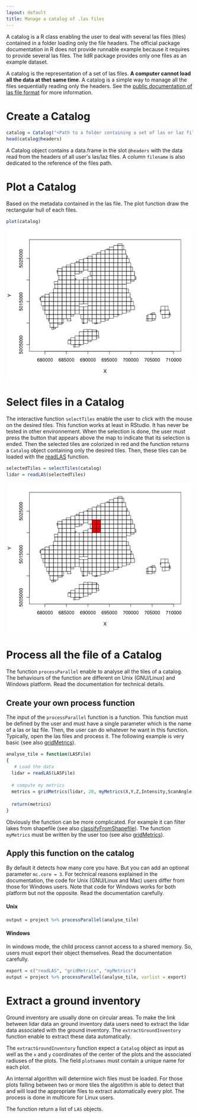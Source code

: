 ```yaml
---
layout: default
title: Manage a catalog of .las files
---
```


A catalog is a R class enabling the user to deal with several las files (tiles) contained in a folder loading only the file headers. The official package documentation in R does not provide runnable example because it requires to provide several las files.  The lidR package provides only one files as an example dataset.

A catalog is the representation of a set of las files. **A computer cannot load all the data at thet same time**. A catalog is a simple way to manage all the files sequentially reading only the headers. See the [public documentation of las file format](http://www.asprs.org/wp-content/uploads/2010/12/LAS_1_4_r13.pdf) for more information.

# Create a Catalog

````r
catalog = Catalog("<Path to a folder containing a set of las or laz files>")
head(catalog@headers)
````

A Catalog object contains a data.frame in the slot `@headers` with the 
data read from the headers of all user's las/laz files. A column  `filename` is also dedicated to the reference of the files path.

# Plot a Catalog

Based on the metadata contained in the las file. The plot function draw the rectangular hull of each files.

````r
plot(catalog)
````
    
![](images/catalog.png)

# Select files in a Catalog

The interactive function `selectTiles` enable the user to click with the mouse on the desired tiles. This function works at least in RStudio. It has never be tested in other environnement. When the selection is done, the user must press the button that appears above the map to indicate that its selection is ended. Then the selected tiles are colorized in red and the function returns a `Catalog` object containing only the desired tiles. Then, these tiles can be loaded with the [readLAS](loadLidar.html) function.

````r
selectedTiles = selectTiles(catalog)
lidar = readLAS(selectedTiles)
````
    
![](images/catalog-selected.png)

# Process all the file of a Catalog

The function `processParallel` enable to analyse all the tiles of a catalog. The behaviours of the function are different on Unix (GNU/Linux) and Windows platform. Read the documentation for technical details.

## Create your own process function

The input of the `processParallel` function is a function. This function must be defined by the user and must have a single parameter which is the name of a las or laz file. Then, the user can do whatever he want in this function. Typically, open the las files and process it. The following example is very basic (see also [gridMetrics](gridMetrics.html)).

````r
analyse_tile = function(LASFile)
{
   # Load the data
  lidar = readLAS(LASFile)
    
  # compute my metrics
  metrics = gridMetrics(lidar, 20, myMetrics(X,Y,Z,Intensity,ScanAngle,pulseID))
    
  return(metrics)
}
````
    
Obviously the function can be more complicated. For example it can filter lakes from shapefile (see also [classifyFromShapefile](classifyFromShapefile.html)).
The function `myMetrics` must be written by the user too (see also [gridMetrics](gridMetrics.html)).

## Apply this function on the catalog

By default it detects how many core you have. But you can add an optional parameter `mc.core = 3`. For technical reasons explained in the documentation, the code for Unix (GNU/Linux and Mac) users differ from those for Windows users. Note that code for Windows works for both platform but not the opposite. Read the documentation carefully.

#### Unix

````r
output = project %>% processParallel(analyse_tile)
````

#### Windows

In windows mode, the child process cannot access to a shared memory. So, users must export their object themselves. Read the documentation carefully.

````r
export = c("readLAS", "gridMetrics", "myMetrics")
output = project %>% processParallel(analyse_tile, varlist = export)
````
    
# Extract a ground inventory

Ground inventory are usually done on circular areas. To make the link between lidar data an ground inventory data users need to extract the lidar data associated with the ground inventory. The `extractGroundInventory` function enable to extract these data automatically.

The `extractGroundInventory` function expect a `Catalog` object as input as well as the `x` and `y` coordinates of the center of the plots and the associated radiuses of the plots. The field `plotnames` must contain a unique name for each plot.

An internal algorithm will determine wich files must be loaded. For those plots falling between two or more tiles the algotithm is able to detect that and will load the appropriate files to extract automatically every plot. The process is done in multicore for Linux users.

The function return a list of `LAS` objects.
